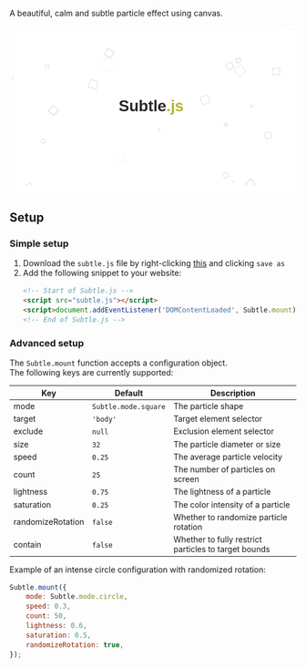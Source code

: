 A beautiful, calm and subtle particle effect using canvas.

![splash.png](splash.png)

## Setup

### Simple setup

1. Download the `subtle.js` file by right-clicking [this][rawfile] and clicking `save as`
2. Add the following snippet to your website:
   ```html
   <!-- Start of Subtle.js -->
   <script src="subtle.js"></script>
   <script>document.addEventListener('DOMContentLoaded', Subtle.mount);      </script>
   <!-- End of Subtle.js -->
   ```

### Advanced setup

The `Subtle.mount` function accepts a configuration object.   
The following keys are currently supported:

| Key               | Default       | Description
| ----------------- | ------------- | ---------------------------------
| mode              | `Subtle.mode.square` | The particle shape
| target            | `'body'`      | Target element selector
| exclude           | `null`        | Exclusion element selector
| size              | `32`          | The particle diameter or size
| speed             | `0.25`        | The average particle velocity
| count             | `25`          | The number of particles on screen
| lightness         | `0.75`        | The lightness of a particle
| saturation        | `0.25`        | The color intensity of a particle
| randomizeRotation | `false`       | Whether to randomize particle rotation
| contain           | `false`       | Whether to fully restrict particles to target bounds

Example of an intense circle configuration with randomized rotation:
```js
Subtle.mount({
    mode: Subtle.mode.circle,
    speed: 0.3,
    count: 50,
    lightness: 0.6,
    saturation: 0.5,
    randomizeRotation: true,
});
```


[rawfile]: https://raw.githubusercontent.com/SplittyDev/subtle/master/subtle.js